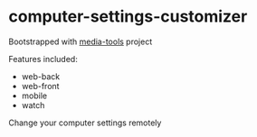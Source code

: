 # computer-settings-customizer

Bootstrapped with [media-tools]("https://github.com/Elyspio/media-tools") project

Features included: 
- web-back
- web-front
- mobile
- watch


Change your computer settings remotely